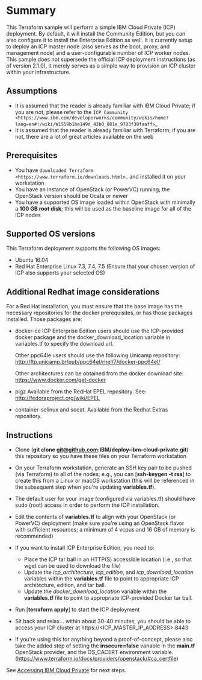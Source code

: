 Summary
=======

This Terraform sample will perform a simple IBM Cloud Private (ICP) deployment.
By default, it will install the Community Edition, but you can also configure
it to install the Enterprise Edition as well. It is currently setup to deploy
an ICP master node (also serves as the boot, proxy, and management node) and a
user-configurable number of ICP worker nodes. This sample does not supersede
the official ICP deployment instructions (as of version 2.1.0), it merely serves
as a simple way to provision an ICP cluster within your infrastructure.

Assumptions
-----------
* It is assumed that the reader is already familiar with IBM Cloud Private;
  if you are not, please refer to the `ICP Community
  <https://www.ibm.com/developerworks/community/wikis/home?lang=en#!/wiki/W1559b1be149d_43b0_881e_9783f38faaff>`_
* It is assumed that the reader is already familiar with Terraform; if you
  are not, there are a lot of great articles available on the web

Prerequisites
-------------
* You have `downloaded Terraform
  <https://www.terraform.io/downloads.html>`_ and installed it on your workstation
* You have an instance of OpenStack (or PowerVC) running; the OpenStack version
  should be Ocata or newer
* You have a supported OS image loaded within OpenStack with minimally a
  **100 GB root disk**; this will be used as the baseline image for all of the
  ICP nodes

Supported OS versions
---------------------
This Terraform deployment supports the following OS images:
* Ubuntu 16.04
* Red Hat Enterprise Linux 7.3, 7.4, 7.5
  (Ensure that your chosen version of ICP also supports your selected OS)

Additional Redhat image considerations
------------------------------------

For a Red Hat installation, you must ensure that the base image has 
the necessary repositories for the docker prerequisites, or has those 
packages installed. Those packages are:

* docker-ce
  ICP Enterprise Edition users should use the ICP-provided docker package and
  the docker_download_location variable in variables.tf to specify the download url.

  Other ppc64le users should use the following Unicamp repository:
  http://ftp.unicamp.br/pub/ppc64el/rhel/7/docker-ppc64el/

  Other architectures can be obtained from the docker download site: 
  https://www.docker.com/get-docker

* pigz
  Available from the RedHat EPEL repository. See:
  http://fedoraproject.org/wiki/EPEL

* container-selinux and socat.
  Available from the Redhat Extras repository.

Instructions
------------
* Clone (**git clone git@github.com:IBM/deploy-ibm-cloud-private.git**)
  this repository so you have these files on your Terraform workstation
* On your Terraform workstation, generate an SSH key pair to be pushed (via
  Terraform) to all of the nodes; e.g., you can [**ssh-keygen -t rsa**] to
  create this from a Linux or macOS workstation (this will be referenced in
  the subsequent step when you're updating **variables.tf**).
* The default user for your image (configured via variables.tf) should have 
  sudo (root) access in order to perform the ICP installation.
* Edit the contents of **variables.tf** to align with your OpenStack
  (or PowerVC) deployment (make sure you're using an OpenStack flavor with
  sufficient resources; a minimum of 4 vcpus and 16 GB of memory is recommended)
* If you want to install ICP Enterprise Edition, you need to:

  * Place the ICP tar ball in an HTTP(S) accessible location (i.e., so that
    wget can be used to download the file)
  * Update the *icp_architecture*, *icp_edition*, and *icp_download_location*
    variables within the **variables.tf** file to point to appropriate ICP
    architecture, edition, and tar ball.
  * Update the *docker_download_location* variable within the **variables.tf** 
    file to point to appropriate ICP-provided Docker tar ball.
* Run [**terraform apply**] to start the ICP deployment
* Sit back and relax... within about 30-40 minutes, you should be able to
  access your ICP cluster at https://<ICP_MASTER_IP_ADDRESS>:8443
* If you're using this for anything beyond a proof-of-concept, please also take
  the added step of setting the **insecure=false** variable in the **main.tf**
  OpenStack provider, and the OS_CACERT environment variable.
  (https://www.terraform.io/docs/providers/openstack/#ca_certfile)

See [Accessing IBM Cloud Private](/README.md#accessing-ibm-cloud-private) for next steps.
